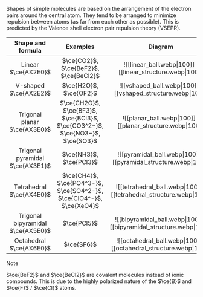 Shapes of simple molecules are based on the arrangement of the electron pairs around the central atom. They tend to be arranged to minimize repulsion between atoms (as far from each other as possible). This is predicted by the Valence shell electron pair repulsion theory (VSEPR).

| Shape and formula | Examples | Diagram |
| :--: | :--: | :--: |
| Linear<br>$\ce{AX2E0}$ | $\ce{CO2}$, $\ce{BeF2}$, $\ce{BeCl2}$ | ![[linear_ball.webp\|100]] ![[linear_structure.webp\|100]] |
| V-shaped<br>$\ce{AX2E2}$ | $\ce{H2O}$, $\ce{OF2}$ | ![[vshaped_ball.webp\|100]] ![[vshaped_structure.webp\|100]] |
| Trigonal planar<br>$\ce{AX3E0}$ | $\ce{CH2O}$, $\ce{BF3}$, $\ce{BCl3}$,<br>$\ce{CO3^2−}$, $\ce{NO3−}$, $\ce{SO3}$ | ![[planar_ball.webp\|100]] ![[planar_structure.webp\|100]] |
| Trigonal pyramidal<br>$\ce{AX3E1}$ | $\ce{NH3}$, $\ce{PCl3}$ | ![[pyramidal_ball.webp\|100]] ![[pyramidal_structure.webp\|100]] |
| Tetrahedral<br>$\ce{AX4E0}$ | $\ce{CH4}$, $\ce{PO4^3-}$, $\ce{SO4^2-}$,<br>$\ce{ClO4^-}$, $\ce{XeO4}$ | ![[tetrahedral_ball.webp\|100]] ![[tetrahedral_structure.webp\|100]] |
| Trigonal bipyramidal<br>$\ce{AX5E0}$ | $\ce{PCl5}$ | ![[bipyramidal_ball.webp\|100]] ![[bipyramidal_structure.webp\|100]] |
| Octahedral<br>$\ce{AX6E0}$ | $\ce{SF6}$ | ![[octahedral_ball.webp\|100]] ![[octahedral_structure.webp\|100]] |

> [!note]
> $\ce{BeF2}$ and $\ce{BeCl2}$ are covalent molecules instead of ionic compounds. This is due to the highly polarized nature of the $\ce{B}$ and $\ce{F}$ / $\ce{Cl}$ atoms.

